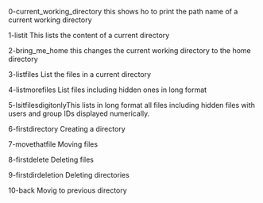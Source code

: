 0-current_working_directory 
this shows ho to print the path name of a current working directory

1-listit
This lists the content of a current directory

2-bring_me_home
this changes the current working directory to the home directory

3-listfiles
List the files in a current directory

4-listmorefiles
List files including hidden ones in long format

5-lsitfilesdigitonlyThis lists in long format all files including 
hidden files with users and group IDs displayed numerically.

6-firstdirectory
Creating a directory

7-movethatfile
Moving files

8-firstdelete
Deleting files

9-firstdirdeletion
Deleting directories
 
10-back 
Movig to previous directory

